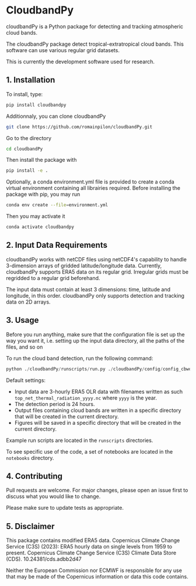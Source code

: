 # CloudbandPy

cloudbandPy is a Python package for detecting and tracking atmospheric cloud bands.

The cloudbandPy package detect tropical-extratropical cloud bands. This software can use various regular grid datasets.

This is currently the development software used for research.

## 1. Installation
To install, type:

```bash
pip install cloudbandpy
```

Additionnaly, you can clone cloudbandPy


```bash
git clone https://github.com/romainpilon/cloudbandPy.git
```

Go to the directory
```bash
cd cloudbandPy
```

Then install the package with
```bash
pip install -e .
```


Optionally, a conda environment.yml file is provided to create a conda virtual environment containing all librairies required. Before installing the package with pip, you may run

```bash
conda env create --file=environment.yml
```

Then you may activate it
```bash
conda activate cloudbandpy
```

## 2. Input Data Requirements
cloudbandPy works with netCDF files using netCDF4's capability to handle 3-dimension arrays of gridded latitude/longitude data. Currently, cloudbandPy  supports ERA5 data on its regular grid. Irregular grids must be regridded to a regular grid beforehand.

The input data must contain at least 3 dimensions: time, latitude and longitude, in this order.
cloudbandPy only supports detection and tracking data on 2D arrays.


## 3. Usage
Before you run anything, make sure that the configuration file is set up the way you want it, i.e. setting up the input data directory, all the paths of the files, and so on

To run the cloud band detection, run the following command:

```python
python ./cloudbandPy/runscripts/run.py ./cloudbandPy/config/config_cbworkflow_southPacific.yml
```

Default settings:
- Input data are 3-hourly ERA5 OLR data with filenames written as such `top_net_thermal_radiation_yyyy.nc` where `yyyy` is the year.
- The detection period is 24 hours.
- Output files containing cloud bands are written in a specific directory that will be created in the current directory.
- Figures will be saved in a specific directory that will be created in the current directory.

Example run scripts are located in the `runscripts` directories.

To see specific use of the code, a set of notebooks are located in the `notebooks` directory.

## 4. Contributing

Pull requests are welcome. For major changes, please open an issue first
to discuss what you would like to change.

Please make sure to update tests as appropriate.


## 5. Disclaimer
This package contains modified ERA5 data.
Copernicus Climate Change Service (C3S) (2023): ERA5 hourly data on single levels from 1959 to present. Copernicus Climate Change Service (C3S) Climate Data Store (CDS). 10.24381/cds.adbb2d47

Neither the European Commission nor ECMWF is responsible for any use that may be made of the Copernicus information or data this code contains.